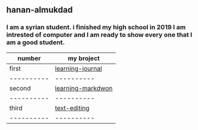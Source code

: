 ## hanan-almukdad

### I am a syrian student. i finished my high school in 2019 I am  intrested of computer and I am ready to show every one that I am a good student.
| number   |my broject|
|----------|----------|
|first | [learning-journal](https://hanan-almukdad.github.io/learning-journal/)|
|----------|----------|
|second | [learning-markdwon](https://hanan-almukdad.github.io/learning-journal/learning-markdwon)|
|----------|----------|
| third | [text-editing](https://hanan-almukdad.github.io/learning-journal/text-editing)|
|----------|----------|

